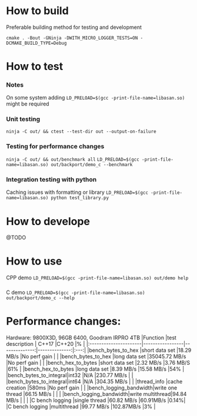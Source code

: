 # How to build
Preferable building method for testing and development

```cmake . -Bout -GNinja -DWITH_MICRO_LOGGER_TESTS=ON -DCMAKE_BUILD_TYPE=Debug```

# How to test

### Notes
On some system adding ```LD_PRELOAD=$(gcc -print-file-name=libasan.so)``` might be required

### Unit testing
```ninja -C out/ && ctest --test-dir out --output-on-failure```

### Testing for performance changes
```ninja -C out/ && out/benchmark all```
```LD_PRELOAD=$(gcc -print-file-name=libasan.so) out/backport/demo_c --benchmark```

### Integration testing with python 
Caching issues with formatting or library
```LD_PRELOAD=$(gcc -print-file-name=libasan.so) python test_library.py```

# How to develope
@TODO

# How to use
CPP demo
```LD_PRELOAD=$(gcc -print-file-name=libasan.so) out/demo help```
###
C demo
```LD_PRELOAD=$(gcc -print-file-name=libasan.so) out/backport/demo_c --help```

# Performance changes:
Hardware: 9800X3D, 96GB 6400, Goodram IRPRO 4TB
|Function               |test description | C++17         |C++20          |%    |
|:----------------------|-----------------|--------------:|--------------:|:---:|
|bench_bytes_to_hex     |short data set   |18.29 MB/s     |No perf gain   |     |
|bench_bytes_to_hex     |long data set    |35045.72 MB/s  |No perf gain   |     |
|bench_hex_to_bytes     |short data set   |2.32 MB/s      |3.76 MB/S      |61%  |
|bench_hex_to_bytes     |long data set    |8.39 MB/s      |15.58 MB/s     |54%  |
|bench_bytes_to_integral|int32            |N/A            |230.77 MB/s    |     |
|bench_bytes_to_integral|int64            |N/A            |304.35 MB/s    |     |
|thread_info            |cache creation   |580ms          |No perf gain   |     |
|bench_logging_bandwidth|write one thread |66.15 MB/s     |               |     |
|bench_logging_bandwidth|write multithread|94.84 MB/s     |               |     |
|C bench logging        |single thread    |60.82 MB/s     |60.91MB/s      |0.14%|
|C bench logging        |multithread      |99.77 MB/s     |102.87MB/s     |3%   |
